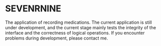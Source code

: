 # SEVENRNINE
The application of recording medications. The current application is still under development, and the current stage mainly tests the integrity of the interface and the correctness of logical operations. If you encounter problems during development, please contact me.
